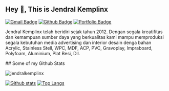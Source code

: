 
## Hey 👋, This is Jendral Kemplinx
[![Gmail Badge](https://img.shields.io/badge/-jendral.kemplinx@gmail.com-c14438?style=flat&logo=Gmail&logoColor=white&link=mailto:jendral.kemplinx@gmail.com)](mailto:jendral.kemplinx@gmail.com) [![Github Badge](https://img.shields.io/badge/-jendralkemplinx-grey?style=flat&logo=github&logoColor=white&link=https://github.com/jendralkemplinx/)](https://www.github.com/jendralkemplinx/) [![Portfolio Badge](https://img.shields.io/badge/portfolio-web-blue?style=flat&link=jendralkemplinx.github.io/)](jendralkemplinx.github.io/)
<p align='left'> Jendral Kemplinx telah beridiri sejak tahun 2012. Dengan segala kreatifitas dan kemampuan sumber daya yang berkualitas kami mampu memproduksi segala kebutuhan media advertising dan interior desain denga bahan Acrylic, Stainless Stell, WPC, MDF, ACP, PVC, Gravoplay, Impraboard, Polyfoam, Aluminium, Plat Besi, Dll.</p>
## Some of my Github Stats
<p align=left> <img src=https://komarev.com/ghpvc/?username=jendralkemplinx alt=jendralkemplinx /> </p>

[![Github stats](https://github-readme-stats.vercel.app/api?username=jendralkemplinx&show_icons=true&include_all_commits=true)](https://github.com/jendralkemplinx/github-readme-stats)
[![Top Langs](https://github-readme-stats.vercel.app/api/top-langs/?username=jendralkemplinx&layout=compact)](https://github.com/jendralkemplinx/github-readme-stats)
